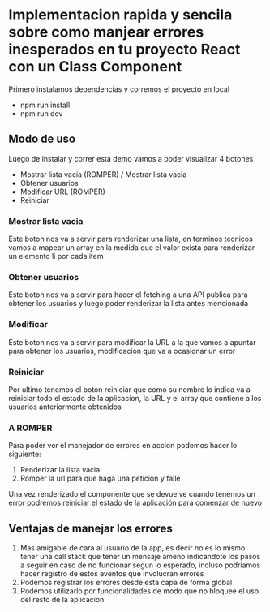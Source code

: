 # Implementacion rapida y sencila sobre como manjear errores inesperados en tu proyecto React con un Class Component

Primero instalamos dependencias y corremos el proyecto en local

- npm run install
- npm run dev

## Modo de uso

Luego de instalar y correr esta demo vamos a poder visualizar 4 botones

- Mostrar lista vacia (ROMPER) / Mostrar lista vacia
- Obtener usuarios
- Modificar URL (ROMPER)
- Reiniciar

### Mostrar lista vacia

Este boton nos va a servir para renderizar una lista, en terminos tecnicos vamos a mapear un array en la medida que el valor exista para renderizar un elemento li por cada item

### Obtener usuarios

Este boton nos va a servir para hacer el fetching a una API publica para obtener los usuarios y luego poder renderizar la lista antes mencionada

### Modificar

Este boton nos va a servir para modificar la URL a la que vamos a apuntar para obtener los usuarios, modificacion que va a ocasionar un error

### Reiniciar

Por ultimo tenemos el boton reiniciar que como su nombre lo indica va a reiniciar todo el estado de la aplicacion, la URL y el array que contiene a los usuarios anteriormente obtenidos

### A ROMPER

Para poder ver el manejador de errores en accion podemos hacer lo siguiente:

  1. Renderizar la lista vacia
  2. Romper la url para que haga una peticion y falle

Una vez renderizado el componente que se devuelve cuando tenemos un error podremos reiniciar el estado de la aplicación para comenzar de nuevo

## Ventajas de manejar los errores

  1. Mas amigable de cara al usuario de la app, es decir no es lo mismo tener una call stack que tener un mensaje ameno indicandote los pasos a seguir en caso de no funcionar segun lo esperado, incluso podriamos hacer registro de estos eventos que involucran errores
  2. Podemos registrar los errores desde esta capa de forma global
  3. Podemos utilizarlo por funcionalidades de modo que no bloquee el uso del resto de la aplicacion
